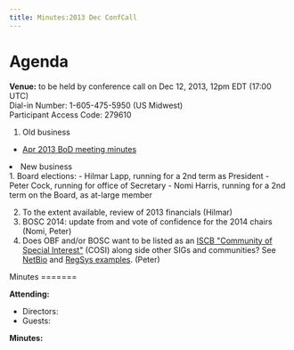 ```yaml
---
title: Minutes:2013 Dec ConfCall
---
```


Agenda
======

**Venue:** to be held by conference call on Dec 12, 2013, 12pm EDT
(17:00 UTC)  
Dial-in Number: 1-605-475-5950 (US Midwest)  
Participant Access Code: 279610

1.  Old business

-   [ Apr 2013 BoD meeting
    minutes](Minutes:2013_Apr_ConfCall "wikilink")

<li>
New business

</li>
1.  Board elections:
    -   Hilmar Lapp, running for a 2nd term as President
    -   Peter Cock, running for office of Secretary
    -   Nomi Harris, running for a 2nd term on the Board, as at-large
        member

2.  To the extent available, review of 2013 financials (Hilmar)
3.  BOSC 2014: update from and vote of confidence for the 2014 chairs
    (Nomi, Peter)
4.  Does OBF and/or BOSC want to be listed as an [ISCB "Community of
    Special Interest"](http://www.iscb.org/iscb-affiliates-cosis) (COSI)
    along side other SIGs and communities? See
    [NetBio](http://www.iscb.org/iscb-netbio-cosi) and [RegSys
    examples](http://www.iscb.org/iscb-regsys-cosi). (Peter)

</ol>
Minutes
=======

**Attending:**

-   Directors:
-   Guests:

**Minutes:**
